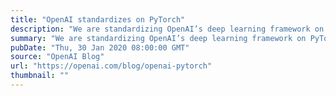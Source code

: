 ```yaml
---
title: "OpenAI standardizes on PyTorch"
description: "We are standardizing OpenAI’s deep learning framework on PyTorch."
summary: "We are standardizing OpenAI’s deep learning framework on PyTorch."
pubDate: "Thu, 30 Jan 2020 08:00:00 GMT"
source: "OpenAI Blog"
url: "https://openai.com/blog/openai-pytorch"
thumbnail: ""
---
```


